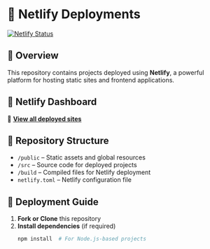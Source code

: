 # 🚀 Netlify Deployments  

[![Netlify Status](https://api.netlify.com/api/v1/badges/21779abe-64d9-4ad8-9c63-3f6214cbab27/deploy-status)](https://app.netlify.com/sites/aims-edu/deploys)

## 📌 Overview  

This repository contains projects deployed using **Netlify**, a powerful platform for hosting static sites and frontend applications.  

## 🔗 Netlify Dashboard  

🔗 **[View all deployed sites](https://app.netlify.com/teams/vikashgupta16/sites)**  



## 📂 Repository Structure  

- `/public` – Static assets and global resources  
- `/src` – Source code for deployed projects  
- `/build` – Compiled files for Netlify deployment  
- `netlify.toml` – Netlify configuration file  

## 🚀 Deployment Guide  

1. **Fork or Clone** this repository  
2. **Install dependencies** (if required)  
   ```sh
   npm install  # For Node.js-based projects